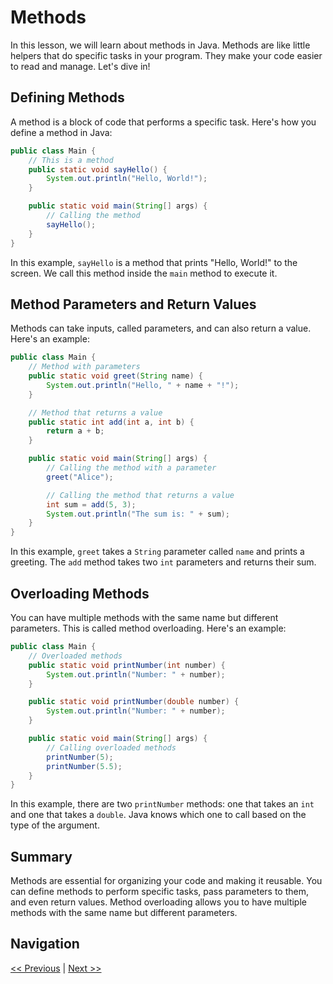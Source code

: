 # Methods

In this lesson, we will learn about methods in Java. Methods are like little helpers that do specific tasks in your program. They make your code easier to read and manage. Let's dive in!

## Defining Methods

A method is a block of code that performs a specific task. Here's how you define a method in Java:

```java
public class Main {
    // This is a method
    public static void sayHello() {
        System.out.println("Hello, World!");
    }

    public static void main(String[] args) {
        // Calling the method
        sayHello();
    }
}
```

In this example, `sayHello` is a method that prints "Hello, World!" to the screen. We call this method inside the `main` method to execute it.

## Method Parameters and Return Values

Methods can take inputs, called parameters, and can also return a value. Here's an example:

```java
public class Main {
    // Method with parameters
    public static void greet(String name) {
        System.out.println("Hello, " + name + "!");
    }

    // Method that returns a value
    public static int add(int a, int b) {
        return a + b;
    }

    public static void main(String[] args) {
        // Calling the method with a parameter
        greet("Alice");

        // Calling the method that returns a value
        int sum = add(5, 3);
        System.out.println("The sum is: " + sum);
    }
}
```

In this example, `greet` takes a `String` parameter called `name` and prints a greeting. The `add` method takes two `int` parameters and returns their sum.

## Overloading Methods

You can have multiple methods with the same name but different parameters. This is called method overloading. Here's an example:

```java
public class Main {
    // Overloaded methods
    public static void printNumber(int number) {
        System.out.println("Number: " + number);
    }

    public static void printNumber(double number) {
        System.out.println("Number: " + number);
    }

    public static void main(String[] args) {
        // Calling overloaded methods
        printNumber(5);
        printNumber(5.5);
    }
}
```

In this example, there are two `printNumber` methods: one that takes an `int` and one that takes a `double`. Java knows which one to call based on the type of the argument.

## Summary

Methods are essential for organizing your code and making it reusable. You can define methods to perform specific tasks, pass parameters to them, and even return values. Method overloading allows you to have multiple methods with the same name but different parameters.

## Navigation

[<< Previous](4.md) | [Next >>](6.md)